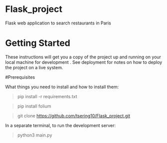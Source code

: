 # Flask_project
 Flask web application to search restaurants in Paris
 
# Getting Started

These instructions will get you a copy of the project up and running on your local machine for development . See deployment for notes on how to deploy the project on a live system.

#Prerequisites

What things you need to install and how to install them:

> pip install -r requirements.txt 


> pip install folium


> git clone https://github.com/tsering10/Flask_project.git



In a separate terminal, to run the development server: 

> python3 main.py



